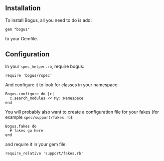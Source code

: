 ## Installation

To install Bogus, all you need to do is add:

    gem "bogus"

to your Gemfile.

## Configuration

In your `spec_helper.rb`, require bogus:

    require 'bogus/rspec'

And configure it to look for classes in your namespace:

    Bogus.configure do |c|
      c.search_modules << My::Namespace
    end

You will probably also want to create a configuration file for your 
fakes (for example `spec/support/fakes.rb`):

    Bogus.fakes do
      # fakes go here
    end

and require it in your gem file:

    require_relative 'support/fakes.rb'
